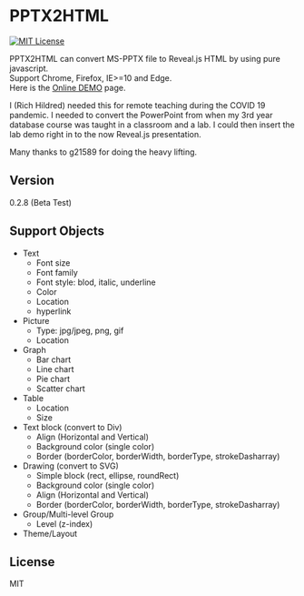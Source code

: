 PPTX2HTML
==========
[![MIT License][license-image]][license-url]

PPTX2HTML can convert MS-PPTX file to Reveal.js HTML by using pure javascript.  
Support Chrome, Firefox, IE>=10 and Edge.  
Here is the [Online DEMO](https://rhildred.github.io/PPTX2HTML) page.

I (Rich Hildred) needed this for remote teaching during the COVID 19 pandemic. I needed to convert the PowerPoint from when my 3rd year database course was taught in a classroom and a lab. I could then insert the lab demo right in to the now Reveal.js presentation.

Many thanks to g21589 for doing the heavy lifting.

Version
----

0.2.8 (Beta Test)

Support Objects
----
* Text
  * Font size
  * Font family
  * Font style: blod, italic, underline
  * Color
  * Location
  * hyperlink
* Picture
  * Type: jpg/jpeg, png, gif
  * Location
* Graph
  * Bar chart
  * Line chart
  * Pie chart
  * Scatter chart
* Table
  * Location
  * Size
* Text block (convert to Div)
  * Align (Horizontal and Vertical)
  * Background color (single color)
  * Border (borderColor, borderWidth, borderType, strokeDasharray)
* Drawing (convert to SVG)
  * Simple block (rect, ellipse, roundRect)
  * Background color (single color)
  * Align (Horizontal and Vertical)
  * Border (borderColor, borderWidth, borderType, strokeDasharray)
* Group/Multi-level Group
  * Level (z-index)
* Theme/Layout


License
----

MIT

[license-image]: http://img.shields.io/badge/license-MIT-blue.svg?style=flat
[license-url]: LICENSE
[Online DEMO]: http://g21589.github.io/PPTX2HTML
